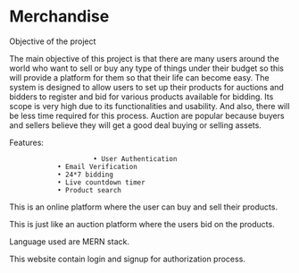# Merchandise
Objective of the project

The main objective of this project is that there are many users around the world who want to sell or buy
any type of things under their budget so this will provide a platform for them so that their life can
become easy. The system is designed to allow users to set up their products for auctions and bidders to
register and bid for various products available for bidding. Its scope is very high due to its functionalities
and usability. And also, there will be less time required for this process. Auction are popular because
buyers and sellers believe they will get a good deal buying or selling assets.

Features:
				
                         • User Authentication
				• Email Verification
				• 24*7 bidding
				• Live countdown timer
				• Product search

This is an online platform where the user can buy and sell their products.

This is just like an auction platform where the users bid on the products.

Language used are MERN stack.

This website contain login and signup for authorization process.
